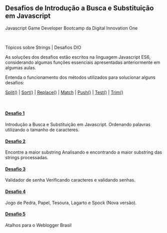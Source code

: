 ## Desafios de Introdução a Busca e Substituição em Javascript

Javascript Game Developer Bootcamp da Digital Innovation One

<br/>

Tópicos sobre Strings | Desafios DIO

As soluções dos desafios estão escritos na linguagem Javascript ES6, considerando algumas funções essenciais apresentadas anteriormente em algumas aulas.

Entenda o funcionamento dos métodos utilizados para solucionar alguns desafios:

[Split()]() | [Sort()]() | [Replace()]() | [Match]() | [Push()]() | [Test()]() | [Trim()]()

<br/>

#### [Desafio 1](1-IntroducaoBuscaSubstituicao.js)

Introdução a Busca e Substituição em Javascript.
Ordenando palavras utilizando o tamanho de caracteres.

#### [Desafio 2](1-EncontreAmaiorSubstring.js)

Encontre a maior substring
Analisando e encontrando a maior substring das strings processadas.

#### [Desafio 3](3-ValidadorDeSenha.js)

Validador de senha
Verificando caracteres e validando senhas.

#### [Desafio 4](4-Jogo.js)

Jogo de Pedra, Papel, Tesoura, Lagarto e Spock (Nova versão).

#### [Desafio 5](5-AtalhosWeblogger.js)

Atalhos para o Weblogger Brasil
